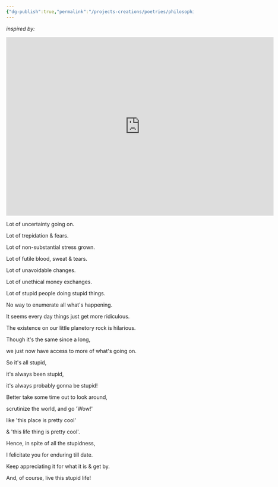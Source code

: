```yaml
---
{"dg-publish":true,"permalink":"/projects-creations/poetries/philosophical-thematic/stupid-life/","created":"2025-03-05T19:14:07.977+05:30","updated":"2025-03-11T10:33:35.005+05:30"}
---
```


*inspired by:* 
<iframe width="720" height="480" src="https://www.youtube.com/embed/OXp1CQA8YDw" title="Embrace The Ridiculousness Of Life And Enjoy It To The Fullest!" frameborder="0" allow="accelerometer; autoplay; clipboard-write; encrypted-media; gyroscope; picture-in-picture; web-share" referrerpolicy="strict-origin-when-cross-origin" allowfullscreen></iframe>

Lot of uncertainty going on.

Lot of trepidation & fears.

Lot of non-substantial stress grown.

Lot of futile blood, sweat & tears.

Lot of unavoidable changes.

Lot of unethical money exchanges.

Lot of stupid people doing stupid things.

No way to enumerate all what's happening.

It seems every day things just get more ridiculous.

The existence on our little planetory rock is hilarious.

Though it's the same since a long,

we just now have access to more of what's going on.

So it's all stupid,

it's always been stupid,

it's always probably gonna be stupid!

Better take some time out to look around,

scrutinize the world, and go 'Wow!'

like 'this place is pretty cool'

& 'this life thing is pretty cool'.

Hence, in spite of all the stupidness,

I felicitate you for enduring till date.

Keep appreciating it for what it is & get by.

And, of course, live this stupid life!
